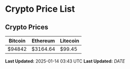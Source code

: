 # Crypto Price List

## Crypto Prices
| Bitcoin | Ethereum | Litecoin |
| ------- | -------- | -------- |
| $94842 | $3164.64 | $99.45 |
**Last Updated:** 2025-01-14 03:43 UTC
**Last Updated:** $DATE$
